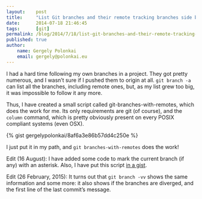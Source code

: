 ```yaml
---
layout:    post
title:     "List Git branches and their remote tracking branches side by side"
date:      2014-07-18 21:46:45
tags:      [git]
permalink: /blog/2014/7/18/list-git-branches-and-their-remote-tracking-branches-side-by-side
published: true
author:
    name: Gergely Polonkai
    email: gergely@polonkai.eu
---
```


I had a hard time following my own branches in a project. They got pretty
numerous, and I wasn’t sure if I pushed them to origin at all.
`git branch -a` can list all the branches, including remote ones, but, as
my list grew too big, it was impossible to follow it any more.

Thus, I have created a small script called git-branches-with-remotes, which
does the work for me. Its only requirements are git (of course), and the
`column` command, which is pretty obviously present on every POSIX
compliant systems (even OSX).

{% gist gergelypolonkai/8af6a3e86b57dd4c250e %}

I just put it in my path, and `git branches-with-remotes` does the work!

Edit (16 August): I have added some code to mark the current branch (if any)
with an asterisk. Also, I have put this script [in a
gist](https://gist.github.com/gergelypolonkai/8af6a3e86b57dd4c250e).

Edit (26 February, 2015): It turns out that `git branch -vv` shows the same
information and some more: it also shows if the branches are diverged, and the
first line of the last commit’s message.

